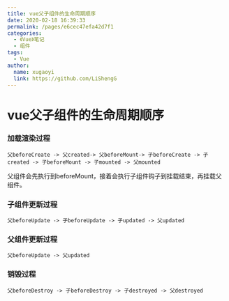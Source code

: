 ```yaml
---
title: vue父子组件的生命周期顺序
date: 2020-02-18 16:39:33
permalink: /pages/e6cec47efa42d7f1
categories:
  - 《Vue》笔记
  - 组件
tags:
  - Vue
author:
  name: xugaoyi
  link: https://github.com/LiShengG
---
```

# vue父子组件的生命周期顺序

### 加载渲染过程

```
父beforeCreate -> 父created-> 父beforeMount-> 子beforeCreate -> 子created -> 子beforeMount -> 子mounted -> 父mounted
```

父组件会先执行到beforeMount，接着会执行子组件钩子到挂载结束，再挂载父组件。

### 子组件更新过程

```
父beforeUpdate -> 子beforeUpdate -> 子updated -> 父updated
```

### 父组件更新过程

```
父beforeUpdate -> 父updated
```

### 销毁过程

```
父beforeDestroy -> 子beforeDestroy -> 子destroyed -> 父destroyed
```
